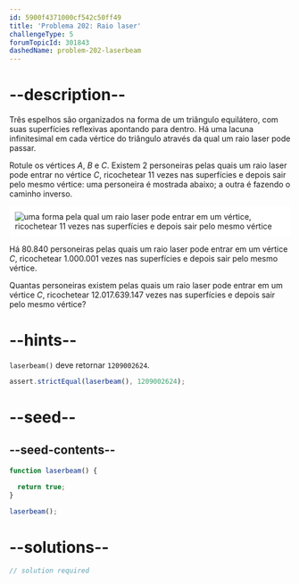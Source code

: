 ```yaml
---
id: 5900f4371000cf542c50ff49
title: 'Problema 202: Raio laser'
challengeType: 5
forumTopicId: 301843
dashedName: problem-202-laserbeam
---
```


# --description--

Três espelhos são organizados na forma de um triângulo equilátero, com suas superfícies reflexivas apontando para dentro. Há uma lacuna infinitesimal em cada vértice do triângulo através da qual um raio laser pode passar.

Rotule os vértices $A$, $B$ e $C$. Existem 2 personeiras pelas quais um raio laser pode entrar no vértice $C$, ricochetear 11 vezes nas superfícies e depois sair pelo mesmo vértice: uma personeira é mostrada abaixo; a outra é fazendo o caminho inverso.

<img class="img-responsive center-block" alt="uma forma pela qual um raio laser pode entrar em um vértice, ricochetear 11 vezes nas superfícies e depois sair pelo mesmo vértice" src="https://cdn.freecodecamp.org/curriculum/project-euler/laserbeam.gif" style="background-color: white; padding: 10px;" />

Há 80.840 personeiras pelas quais um raio laser pode entrar em um vértice $C$, ricochetear 1.000.001 vezes nas superfícies e depois sair pelo mesmo vértice.

Quantas personeiras existem pelas quais um raio laser pode entrar em um vértice $C$, ricochetear 12.017.639.147 vezes nas superfícies e depois sair pelo mesmo vértice?

# --hints--

`laserbeam()` deve retornar `1209002624`.

```js
assert.strictEqual(laserbeam(), 1209002624);
```

# --seed--

## --seed-contents--

```js
function laserbeam() {

  return true;
}

laserbeam();
```

# --solutions--

```js
// solution required
```

